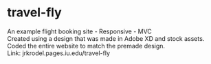 # travel-fly
An example flight booking site - Responsive - MVC</br>
Created using a design that was made in Adobe XD and stock assets.</br>
Coded the entire website to match the premade design.</br>
Link: jrkrodel.pages.iu.edu/travel-fly
